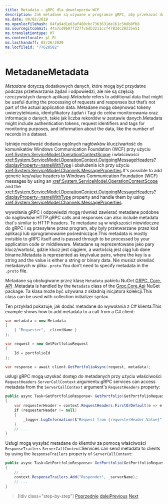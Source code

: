 ```yaml
---
title: Metadata — gRPC dla deweloperów WCF
description: Jak metadane są używane w programie gRPC, aby przekazać dodatkowy kontekst między klientami i serwerami.
ms.date: 09/02/2019
ms.openlocfilehash: 64fa94d1e63af480cbc7363631de161c5b8b8fb8
ms.sourcegitcommit: 44a7cd8687f227fc6db3211ccf4783dc20235e51
ms.translationtype: MT
ms.contentlocale: pl-PL
ms.lasthandoff: 02/26/2020
ms.locfileid: "77628582"
---
```

# <a name="metadata"></a><span data-ttu-id="fc727-103">Metadane</span><span class="sxs-lookup"><span data-stu-id="fc727-103">Metadata</span></span>

<span data-ttu-id="fc727-104">*Metadane* dotyczą dodatkowych danych, które mogą być przydatne podczas przetwarzania żądań i odpowiedzi, ale nie są częścią rzeczywistych danych aplikacji.</span><span class="sxs-lookup"><span data-stu-id="fc727-104">*Metadata* refers to additional data that might be useful during the processing of requests and responses but that’s not part of the actual application data.</span></span> <span data-ttu-id="fc727-105">Metadane mogą obejmować tokeny uwierzytelniania, identyfikatory żądań i Tagi do celów monitorowania oraz informacje o danych, takie jak liczba rekordów w zestawie danych.</span><span class="sxs-lookup"><span data-stu-id="fc727-105">Metadata might include authentication tokens, request identifiers and tags for monitoring purposes, and information about the data, like the number of records in a dataset.</span></span>

<span data-ttu-id="fc727-106">Istnieje możliwość dodania ogólnych nagłówków klucz/wartość do komunikatów Windows Communication Foundation (WCF) przy użyciu <xref:System.ServiceModel.OperationContextScope> i właściwości <xref:System.ServiceModel.OperationContext.OutgoingMessageHeaders?displayProperty=nameWithType> i obsłużenia ich przy użyciu <xref:System.ServiceModel.Channels.MessageProperties>.</span><span class="sxs-lookup"><span data-stu-id="fc727-106">It's possible to add generic key/value headers to Windows Communication Foundation (WCF) messages by using an <xref:System.ServiceModel.OperationContextScope> and the <xref:System.ServiceModel.OperationContext.OutgoingMessageHeaders?displayProperty=nameWithType> property and handle them by using <xref:System.ServiceModel.Channels.MessageProperties>.</span></span>

<span data-ttu-id="fc727-107">wywołania gRPC i odpowiedzi mogą również zawierać metadane podobne do nagłówków HTTP.</span><span class="sxs-lookup"><span data-stu-id="fc727-107">gRPC calls and responses can also include metadata that's similar to HTTP headers.</span></span> <span data-ttu-id="fc727-108">Te metadane są w większości niewidoczne do gRPC i są przesyłane przez program, aby były przetwarzane przez kod aplikacji lub oprogramowanie pośredniczące.</span><span class="sxs-lookup"><span data-stu-id="fc727-108">This metadata is mostly invisible to gRPC itself and is passed through to be processed by your application code or middleware.</span></span> <span data-ttu-id="fc727-109">Metadane są reprezentowane jako pary klucz/wartość, gdzie klucz jest ciągiem, a wartością jest ciąg lub dane binarne.</span><span class="sxs-lookup"><span data-stu-id="fc727-109">Metadata is represented as key/value pairs, where the key is a string and the value is either a string or binary data.</span></span> <span data-ttu-id="fc727-110">Nie musisz określać metadanych w pliku `.proto`.</span><span class="sxs-lookup"><span data-stu-id="fc727-110">You don’t need to specify metadata in the `.proto` file.</span></span>

<span data-ttu-id="fc727-111">Metadane są obsługiwane przez klasę `Metadata` pakietu NuGet [GRPC. Core. API](https://www.nuget.org/packages/Grpc.Core.Api/) .</span><span class="sxs-lookup"><span data-stu-id="fc727-111">Metadata is handled by the `Metadata` class of the [Grpc.Core.Api](https://www.nuget.org/packages/Grpc.Core.Api/) NuGet package.</span></span> <span data-ttu-id="fc727-112">Ta klasa może być używana z składnią inicjatora kolekcji.</span><span class="sxs-lookup"><span data-stu-id="fc727-112">This class can be used with collection initializer syntax.</span></span>

<span data-ttu-id="fc727-113">Ten przykład pokazuje, jak dodać metadane do wywołania z C# klienta:</span><span class="sxs-lookup"><span data-stu-id="fc727-113">This example shows how to add metadata to a call from a C# client:</span></span>

```csharp
var metadata = new Metadata
{
    { "Requester", _clientName }
};

var request = new GetPortfolioRequest
{
    Id = portfolioId
};

var response = await client.GetPortfolioAsync(request, metadata);
```

<span data-ttu-id="fc727-114">usługi gRPC mogą uzyskać dostęp do metadanych przy użyciu właściwości `RequestHeaders` `ServerCallContext` argumentu:</span><span class="sxs-lookup"><span data-stu-id="fc727-114">gRPC services can access metadata from the `ServerCallContext` argument's `RequestHeaders` property:</span></span>

```csharp
public async Task<GetPortfolioResponse> GetPortfolio(GetPortfolioRequest request, ServerCallContext context)
{
    var requesterHeader = context.RequestHeaders.FirstOrDefault(e => e.Key == "Requester");
    if (requesterHeader != null)
    {
        _logger.LogInformation($"Request from {requesterHeader.Value}");
    }
    // ...
}
```

<span data-ttu-id="fc727-115">Usługi mogą wysyłać metadane do klientów za pomocą właściwości `ResponseTrailers` `ServerCallContext`:</span><span class="sxs-lookup"><span data-stu-id="fc727-115">Services can send metadata to clients by using the `ResponseTrailers` property of `ServerCallContext`:</span></span>

```csharp
public async Task<GetPortfolioResponse> GetPortfolio(GetPortfolioRequest request, ServerCallContext context)
{
    // ...
    context.ResponseTrailers.Add("Responder", _serverName);
    // ...
}
```

>[!div class="step-by-step"]
><span data-ttu-id="fc727-116">[Poprzednie](rpc-types.md)
>[dalej](error-handling.md)</span><span class="sxs-lookup"><span data-stu-id="fc727-116">[Previous](rpc-types.md)
[Next](error-handling.md)</span></span>
